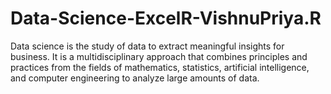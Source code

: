 # Data-Science-ExcelR-VishnuPriya.R
Data science is the study of data to extract meaningful insights for business. It is a multidisciplinary approach that combines principles and practices from the fields of mathematics, statistics, artificial intelligence, and computer engineering to analyze large amounts of data.
